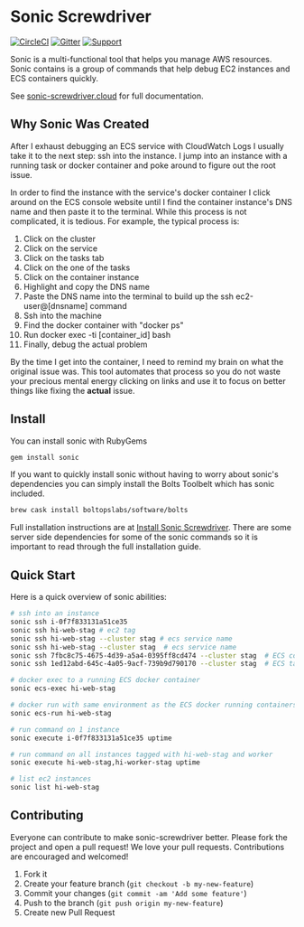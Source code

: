 # Sonic Screwdriver

[![CircleCI](https://circleci.com/gh/boltopslabs/sonic.svg?style=svg)](https://circleci.com/gh/boltopslabs/sonic)
[![Gitter](https://badges.gitter.im/boltopslabs/sonic.svg)](https://gitter.im/boltopslabs/sonic?utm_source=badge&utm_medium=badge&utm_campaign=pr-badge)
[![Support](https://img.shields.io/badge/get-support-blue.svg)](https://boltops.com?utm_source=badge&utm_medium=badge&utm_campaign=sonic)

Sonic is a multi-functional tool that helps you manage AWS resources. Sonic contains is a group of commands that help debug EC2 instances and ECS containers quickly.

See [sonic-screwdriver.cloud](http://sonic-screwdriver.cloud) for full documentation.

## Why Sonic Was Created

After I exhaust debugging an ECS service with CloudWatch Logs I usually take it to the next step: ssh into the instance. I jump into an instance with a running task or docker container and poke around to figure out the root issue.

In order to find the instance with the service's docker container I click around on the ECS console website until I find the container instance's DNS name and then paste it to the terminal. While this process is not complicated, it is tedious.  For example, the typical process is:

1. Click on the cluster
2. Click on the service
3. Click on the tasks tab
4. Click on the one of the tasks
5. Click on the container instance
6. Highlight and copy the DNS name
7. Paste the DNS name into the terminal to build up the ssh ec2-user@[dnsname] command
8. Ssh into the machine
9. Find the docker container with "docker ps"
10. Run docker exec -ti [container_id] bash
11. Finally, debug the actual problem

By the time I get into the container, I need to remind my brain on what the original issue was.  This tool automates that process so you do not waste your precious mental energy clicking on links and use it to focus on better things like fixing the **actual** issue.

## Install

You can install sonic with RubyGems

```sh
gem install sonic
```

If you want to quickly install sonic without having to worry about sonic's dependencies you can simply install the Bolts Toolbelt which has sonic included.

```sh
brew cask install boltopslabs/software/bolts
```

Full installation instructions are at [Install Sonic Screwdriver](http://sonic-screwdriver.cloud/docs/install/).  There are some server side dependencies for some of the sonic commands so it is important to read through the full installation guide.

## Quick Start

Here is a quick overview of sonic abilities:

```sh
# ssh into an instance
sonic ssh i-0f7f833131a51ce35
sonic ssh hi-web-stag # ec2 tag
sonic ssh hi-web-stag --cluster stag # ecs service name
sonic ssh hi-web-stag --cluster stag  # ecs service name
sonic ssh 7fbc8c75-4675-4d39-a5a4-0395ff8cd474 --cluster stag  # ECS container id
sonic ssh 1ed12abd-645c-4a05-9acf-739b9d790170 --cluster stag  # ECS task id

# docker exec to a running ECS docker container
sonic ecs-exec hi-web-stag

# docker run with same environment as the ECS docker running containers
sonic ecs-run hi-web-stag

# run command on 1 instance
sonic execute i-0f7f833131a51ce35 uptime

# run command on all instances tagged with hi-web-stag and worker
sonic execute hi-web-stag,hi-worker-stag uptime

# list ec2 instances
sonic list hi-web-stag
```

## Contributing

Everyone can contribute to make sonic-screwdriver better.  Please fork the project and open a pull request! We love your pull requests. Contributions are encouraged and welcomed!

1. Fork it
2. Create your feature branch (`git checkout -b my-new-feature`)
3. Commit your changes (`git commit -am 'Add some feature'`)
4. Push to the branch (`git push origin my-new-feature`)
5. Create new Pull Request
